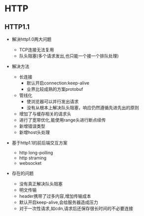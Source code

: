 # HTTP

## HTTP1.1
- 解决http1.0两大问题
	* TCP连接无法复用
	* 队头阻塞(多个请求发出,也只能一个接一个排队处理)
	
- 解决方法
	* 长连接
		+ 默认开启connection:keep-alive
		+ 业界比较成熟的方案protobuf
	* 管线化
		+ 使浏览器可以并行发出请求
		+ 没有从根本上解决队头阻塞，响应仍然遵循先进先出的原则
	* 增加了与缓存相关的请求头
	* 进行了宽带优化,能使用range头进行断点续传
	* 新增错误类型
	* 新增host头处理

- 基于http1.1的前后端交互方案
	* http long-polling
	* http straming
	* websocket

- 存在的问题
	* 没有真正解决队头阻塞
	* 明文传输
	* header携带了过多内容,增加传输成本
	* 默认开启keep-alive,会给服务器造成压力
	* 对于一次性请求,如cdn,请求后还保存很长时间的不必要连接